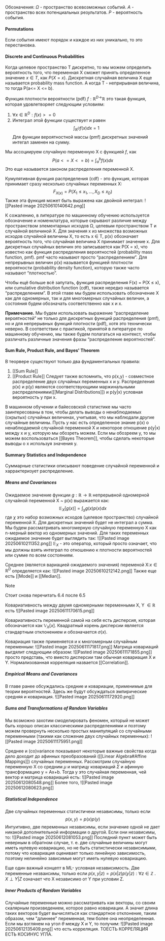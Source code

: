 Обозначения:
$\Omega$ - пространство всевозможных событий.
$A$ - пространство всех потенциальных результатов.
$P$ - вероятность события.

#### Permutations
Если события имеют порядок и каждое из них уникально, то это перестановка.
#### Discrete and Continuous Probabilities

Когда целевое пространство T дискретно, то мы можем определить вероятность того, что переменная X сможет принять определенное значение $x\in T$, как $P(X = x)$. Дискретная случайная величина X еще называется probability mass function. А когда T - неприрывная величина, то тогда P(a<= X <= b).

Функция плотности вероятности (pdf) $f: \mathbb{R}^{D\rightarrow}\mathbb{R}$ это такая функция, которая удовлетворяет следующим условиям:
1. $\forall x \in \mathbb{R}^{D}: f(x)>=0$ 
2. Интеграл этой функции существует и равен$$\int_{\mathbb{R}^{D}}f(x)dx= 1$$
Для функции вероятностной массы (pmf) дискретных значений интегал заменен на сумму. 

Мы ассоциируем случайную переменную X с функцией $f$, как $$
P(a<= X <= b) = \int_{a}^{b}f(x)dx
$$
Это еще называется законом распределения переменной X.

Кумулятивная функция распределения (cdf) - это функция, которая принимает сразу несколько случайных переменных X: $$F_{X(x)}= P(X_{1}\leq x_1,...,X_{D}\leq x_D)$$
Также эта функция может быть выражена как двойной интеграл:
![[Pasted image 20250610140642.png]]

К сожалению, в литературе по машинному обучению используется обозначение и номенклатура, которые скрывают различие между пространством элементарных исходов Ω, целевым пространством T и случайной величиной X. Для значения x из множества возможных исходов случайной величины X, то есть x ∈ T, p(x) обозначает вероятность того, что случайная величина X принимает значение x. Для дискретных случайных величин это записывается как P(X = x), что известно как функция распределения вероятностей (probability mass function, pmf). pmf часто называют просто “распределением”. Для непрерывных величин p(x) называется функцией плотности вероятности (probability density function), которую также часто называют “плотностью”.

Чтобы ещё больше всё запутать, функция распределения F(x) = P(X ≤ x), или cumulative distribution function (cdf), также нередко называется “распределением”. В этой главе мы будем использовать обозначение X как для одномерных, так и для многомерных случайных величин, а состояния будем обозначать соответственно как x и x.

**Примечание.** Мы будем использовать выражение “распределение вероятностей” не только для дискретных функций распределения (pmf), но и для непрерывных функций плотности (pdf), хотя это технически неверно. В соответствии с практикой, принятой в литературе по машинному обучению, мы также будем полагаться на контекст, чтобы различать различные значения фразы “распределение вероятностей”.
#### Sum Rule, Product Rule, and Bayes' Theorem

В теорвере существуют только два фундаментальных правила:
1. [[Sum Rule]]
2. [[Product Rule]]
Следует также вспомнить, что p(x,y) - совместное распределение двух случайных переменных x и y. Распределения p(x) и p(y) являются соответствующими маржинальными распределениями([[Marginal Distributions]]) и p(y|x) условная вероятность y при x.

В машинном обучении и байесовской статистике мы часто заинтересованы в том, чтобы делать выводы о ненаблюдаемых (скрытых) случайных величинах, учитывая, что мы наблюдали другие случайные величины. Пусть у нас есть определенное знание p(x) о ненаблюдаемой случайной переменной X и некоторое отношение p(y|x)  между x и y, которую мы обозреть можем. Если мы обозреем y, то мы можем воспользоваться [[Bayes Theorem]], чтобы сделать некоторые выводы о x используя значения y.

#### Summary Statistics and Independence

Суммарные статистики описывают поведение случайной переменной и харрактеризует распределение.

##### Means and Covariances

Ожидаемое значение функции $g:\mathbb{R}\rightarrow \mathbb{R}$ непрерывной одномерной случайной переменной X ~ p(x) выражается как:$$\mathbb{E}_{X}[g(x)] = \int_{\chi}g(x)p(x)dx$$ где $\chi$ это набор возможных исходов (целевое пространство) случайной переменной X.
Для дискретных значений будет не интеграл а сумма.
Мы будем рассматривать многомерную случайную переменную X как n-мерный вектор из одномерных значений. Для таких переменных ожидаемое значение будет выглядить так:
![[Pasted image 20250610211352.png]]
$\mathbb{E}_X$ - это оператор, который просто означает, что мы должны взять интеграл по отношению к плотности вероятностей или сумме по всем состояниям. 

Среднее (является вариацией ожидаемого значения) переменой X:$x\in\mathbb{R}^{D}$ определяется как: ![[Pasted image 20250610212142.png]]
Также еще есть [[Mode]] и [[Median]]. 
>[!note]
>Стоит снова перечитать 6.4 после 6.5

Ковариативность между двумя одномерными переменными X, Y $\in \mathbb{R}$ есть
![[Pasted image 20250611170615.png]]

Ковариативность переменной самой на себя есть дисперсия, которая обозначается как $\mathbb{V}_X[x]$.  Квадратный корень дисперсии является стандартным отклонением и обозначается $\sigma(x)$. 

Ковариация также применяется и к многомерным случайным переменным:
![[Pasted image 20250611171817.png]]
Матрица ковариаций выгдялит следующим образом:
![[Pasted image 20250611171855.png]]
просто представь, что вместо дисперсии там обычная ковариация X и Y.
Нормализованная корреляция назвается [[Correlation]].

##### Empirical Means and Covariances
В главе ранее обсуждались средние и ковариации, применимые для теории вероятностей. Здесь же будут обсуждаться эмпирические средняя и ковариация. 
![[Pasted image 20250611172920.png]]

##### Sums and Transformations of Random Variables
Мы возможно захотим смоделировать феномен, который не может быть хорошо описан классическими распределениями и поэтому можем провернуть несколько простых манипуляций со случайными переменными (такими как сложение двух случайных переменных):
![[Pasted image 20250611175951.png]]

Среднее и (co)variance показывают некоторые важные свойства когда дело доходит до афинных преобразований ([[Linear Algebra#Affine Mappings]])
случайных переменных. Рассмотрим случайную переменную X со средним $\mu$ и матрицу ковариаций $\Sigma$ и афинную трансформацию y = Ax+b. Тогда y это случайная переменная, чей вектор и матрица ковариаций есть:
![[Pasted image 20250612080548.png]]
Более того,
![[Pasted image 20250612080623.png]]

##### Statistical Independence
Две случайных переменных статистичеки независимы, только если$$p(x,y) = p(x)p(y)$$
Интуитивно, две переменных независимы, если значение одной не дает никакой дополнительной информации о другой. Если они независимы, то:
![[Pasted image 20250612081053.png]]
Последний пункт может быть неверным в обратном случае, т. е. две случайные величины могут иметь нулевую ковариацию, но не быть статистически независимыми, потому что ковариация оценивает только линейную зависимость, поэтому нелинейно зависимые могут иметь нулевую ковариацию.

Еще один важный концепт в ML- условная независимость. Две переменные незваисимы, только если $p(x,y|z) = p(x|z)p(y|z): \forall z\in\mathbb{Z}$ .
$X \perp Y | Z$ означает что X  независимо от  Y при условии Z.

##### Inner Products of Random Variables

Случайные переменные можно рассматривать как векторы, со своим скалярным произведением, которое равно ковариации.
А значит длина таких векторов будет вычисляться как стандартное отклонение, таким образом, чем "длиннее" переменная, тем более она неопределенная.
Если мы взглянем на угол $\theta$ между X и Y, то получим:
![[Pasted image 20250612135409.png]]
что есть корреляция. ТОЕСТЬ КОРРЕЛЯЦИЯ ЕСТЬ КОСИНУС УГЛА. 
